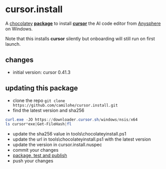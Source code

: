 ﻿# cursor.install
A [chocolatey](https://chocolatey.org/) [**package**](https://chocolatey.org/packages/cursor.install) to install [**cursor**](https://cursor.sh/) the AI code editor from [Anysphere](https://anysphere.inc/) on Windows.

Note that this installs **cursor** silently but onboarding will still run on first launch. 


## changes
- initial version: cursor 0.41.3

## updating this package
- clone the repo `git clone https://github.com/camilohe/cursor.install.git`
- find the latest version and sha256 
```powershell
curl.exe -JO https://downloader.cursor.sh/windows/nsis/x64
ls cursor*exe|Get-FileHash|fl
```
- update the sha256 value in tools\chocolateyinstall.ps1
- update the url in tools\chocolateyinstall.ps1 with the latest version
- update the version in cursor.install.nuspec
- commit your changes
- [package, test and publish](https://docs.chocolatey.org/en-us/create/create-packages-quick-start/)
- push your changes
